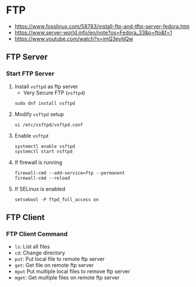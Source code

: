 # FTP
- https://www.fosslinux.com/58783/install-ftp-and-tftp-server-fedora.htm
- https://www.server-world.info/en/note?os=Fedora_33&p=ftp&f=1
- https://www.youtube.com/watch?v=imQ3eyljjQw

## FTP Server

### Start FTP Server

1. Install `vsftpd` as ftp server
    - Very Secure FTP (`vsftpd`)
    ```
    sudo dnf install vsftpd
    ```
2. Modify `vsftpd` setup
    ```
    vi /etc/vsftpd/vsftpd.conf
    ```
3. Enable `vsftpd`
    ```
    systemctl enable vsftpd
    systemctl start vsftpd
    ```
4. If firewall is running
    ```
    firewall-cmd --add-service=ftp --permanent
    firewall-cmd --reload
    ```
5. If SELinux is enabled
    ```
    setsebool -P ftpd_full_access on
    ```

## FTP Client

### FTP Client Command
- `ls`: List all files
- `cd`: Change directory
- `put`: Put local file to remote ftp server
- `get`: Get file on remote ftp server
- `mput` Put multiple local files to remove ftp server
- `mget`: Get multiple files on remote ftp server
